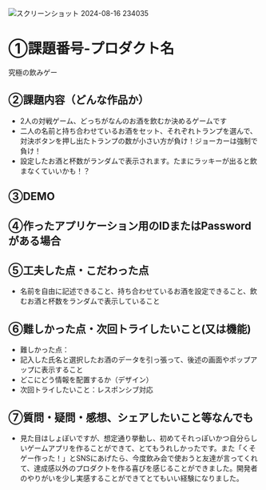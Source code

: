 ![スクリーンショット 2024-08-16 234035](https://github.com/user-attachments/assets/ada4dfb9-69a1-4f61-9b95-e939588a86dc)
# ①課題番号-プロダクト名

究極の飲みゲー

## ②課題内容（どんな作品か）
- 2人の対戦ゲーム、どっちがなんのお酒を飲むか決めるゲームです
- 二人の名前と持ち合わせているお酒をセット、それぞれトランプを選んで、対決ボタンを押し出たトランプの数が小さい方が負け！ジョーカーは強制で負け！
- 設定したお酒と杯数がランダムで表示されます。たまにラッキーが出ると飲まなくていいかも！？
## ③DEMO
## ④作ったアプリケーション用のIDまたはPasswordがある場合
## ⑤工夫した点・こだわった点
- 名前を自由に記述できること、持ち合わせているお酒を設定できること、飲むお酒と杯数をランダムで表示していること
## ⑥難しかった点・次回トライしたいこと(又は機能)
- 難しかった点：
- 記入した氏名と選択したお酒のデータを引っ張って、後述の画面やポップアップに表示すること
- どこにどう情報を配置するか（デザイン）
- 次回トライしたいこと：レスポンシブ対応
## ⑦質問・疑問・感想、シェアしたいこと等なんでも
- 見た目はしょぼいですが、想定通り挙動し、初めてそれっぽいかつ自分らしいゲームアプリを作ることができて、とてもうれしかったです。また「くそゲー作った！」とSNSにあげたら、今度飲み会で使おうと友達が言ってくれて、達成感以外のプロダクトを作る喜びを感じることができました。開発者のやりがいを少し実感することができてとてもいい経験になりました。
